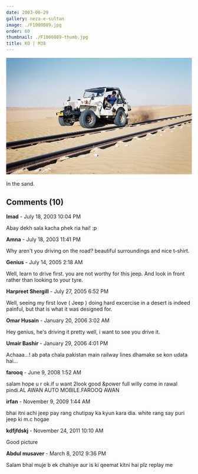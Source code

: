 ```yaml
---
date: 2003-06-29
gallery: neza-e-sultan
image: ./F1000089.jpg
order: 60
thumbnail: ./F1000089-thumb.jpg
title: KO | M38
---
```


![KO | M38](./F1000089.jpg)

In the sand.

<div id="comments">

## Comments (10)

<div id="comment">

**Imad** - July 18, 2003 10:04 PM

Abay dekh sala kacha phek ria hai! :p

</div>

<div id="comment">

**Amna** - July 18, 2003 11:41 PM

Why aren't you driving on the road? beautiful surroundings and nice t-shirt.

</div>

<div id="comment">

**Genius** - July 14, 2005  2:18 AM

Well, learn to drive first. you are not worthy for this jeep. And look in front rather than looking to your tyre.

</div>

<div id="comment">

**Harpreet Shergill** - July 27, 2005  6:52 PM

Well, seeing my first love ( Jeep ) doing hard excercise in a desert is indeed painful, but that is what it was designed for.

</div>

<div id="comment">

**Omar Husain** - January 20, 2006  3:02 AM

Hey genius, he's driving it pretty well, i want to see you drive it.

</div>

<div id="comment">

**Umair Bashir** - January 29, 2006  4:01 PM

Achaaa...! ab pata chala pakistan main railway lines dhamake se kon udata hai...

</div>

<div id="comment">

**farooq** - June  9, 2008  1:52 AM

salam
hope u r ok.if u want 2look good &power full willy come in rawal pindi.AL AWAN AUTO MOBILE.FAROOQ AWAN

</div>

<div id="comment">

**irfan** - November  9, 2009  1:44 AM

bhai itni achi jeep pay rang chutipay ka kyun kara dia. white rang say puri jeep ki m.c hogae

</div>

<div id="comment">

**kdfjfdskj** - November 24, 2011 10:10 AM

Good picture

</div>

<div id="comment">

**Abdul musaver** - March  8, 2012  9:36 PM

Salam bhai muje b ek chahiye aur is ki qeemat kitni hai plz replay me

</div>

</div>
